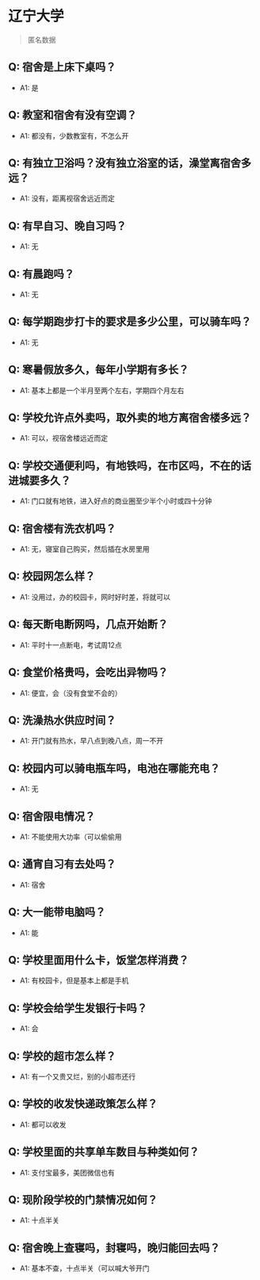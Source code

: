 # 辽宁大学
> 匿名数据
## Q: 宿舍是上床下桌吗？
- A1: 是
## Q: 教室和宿舍有没有空调？
- A1: 都没有，少数教室有，不怎么开
## Q: 有独立卫浴吗？没有独立浴室的话，澡堂离宿舍多远？
- A1: 没有，距离视宿舍远近而定
## Q: 有早自习、晚自习吗？
- A1: 无
## Q: 有晨跑吗？
- A1: 无
## Q: 每学期跑步打卡的要求是多少公里，可以骑车吗？
- A1: 无
## Q: 寒暑假放多久，每年小学期有多长？
- A1: 基本上都是一个半月至两个左右，学期四个月左右
## Q: 学校允许点外卖吗，取外卖的地方离宿舍楼多远？
- A1: 可以，视宿舍楼远近而定
## Q: 学校交通便利吗，有地铁吗，在市区吗，不在的话进城要多久？
- A1: 门口就有地铁，进入好点的商业圈至少半个小时或四十分钟
## Q: 宿舍楼有洗衣机吗？
- A1: 无，寝室自己购买，然后插在水房里用
## Q: 校园网怎么样？
- A1: 没用过，办的校园卡，网时好时差，将就可以
## Q: 每天断电断网吗，几点开始断？
- A1: 平时十一点断电，考试周12点
## Q: 食堂价格贵吗，会吃出异物吗？
- A1: 便宜，会（没有食堂不会的）
## Q: 洗澡热水供应时间？
- A1: 开门就有热水，早八点到晚八点，周一不开
## Q: 校园内可以骑电瓶车吗，电池在哪能充电？
- A1: 无
## Q: 宿舍限电情况？
- A1: 不能使用大功率（可以偷偷用
## Q: 通宵自习有去处吗？
- A1: 宿舍
## Q: 大一能带电脑吗？
- A1: 能
## Q: 学校里面用什么卡，饭堂怎样消费？
- A1: 有校园卡，但是基本上都是手机
## Q: 学校会给学生发银行卡吗？
- A1: 会
## Q: 学校的超市怎么样？
- A1: 有一个又贵又烂，别的小超市还行
## Q: 学校的收发快递政策怎么样？
- A1: 都可以收发
## Q: 学校里面的共享单车数目与种类如何？
- A1: 支付宝最多，美团微信也有
## Q: 现阶段学校的门禁情况如何？
- A1: 十点半关
## Q: 宿舍晚上查寝吗，封寝吗，晚归能回去吗？
- A1: 基本不查，十点半关（可以喊大爷开门